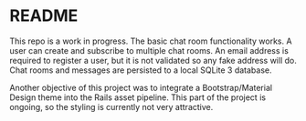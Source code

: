 # README

This repo is a work in progress.  The basic chat room functionality works.  A user can create and subscribe to multiple chat rooms.  An email address is required to register a user, but it is not validated so any fake address will do.  Chat rooms and messages are persisted to a local SQLite 3 database.

Another objective of this project was to integrate a Bootstrap/Material Design theme into the Rails asset pipeline.  This part of the project is ongoing, so the styling is currently not very attractive.
